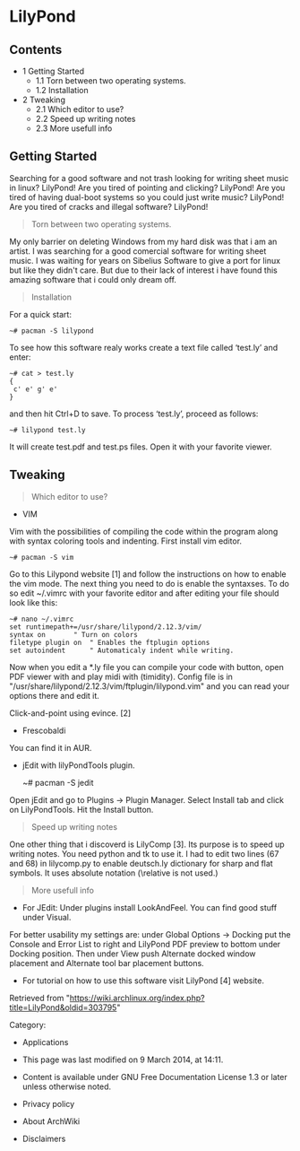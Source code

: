 LilyPond
========

Contents
--------

-   1 Getting Started
    -   1.1 Torn between two operating systems.
    -   1.2 Installation
-   2 Tweaking
    -   2.1 Which editor to use?
    -   2.2 Speed up writing notes
    -   2.3 More usefull info

Getting Started
---------------

Searching for a good software and not trash looking for writing sheet
music in linux? LilyPond! Are you tired of pointing and clicking?
LilyPond! Are you tired of having dual-boot systems so you could just
write music? LilyPond! Are you tired of cracks and illegal software?
LilyPond!

> Torn between two operating systems.

My only barrier on deleting Windows from my hard disk was that i am an
artist. I was searching for a good comercial software for writing sheet
music. I was waiting for years on Sibelius Software to give a port for
linux but like they didn't care. But due to their lack of interest i
have found this amazing software that i could only dream off.

> Installation

For a quick start:

    ~# pacman -S lilypond

To see how this software realy works create a text file called ‘test.ly’
and enter:

    ~# cat > test.ly
    {
     c' e' g' e'
    }

and then hit Ctrl+D to save. To process ‘test.ly’, proceed as follows:

    ~# lilypond test.ly

It will create test.pdf and test.ps files. Open it with your favorite
viewer.

Tweaking
--------

> Which editor to use?

-   VIM

Vim with the possibilities of compiling the code within the program
along with syntax coloring tools and indenting. First install vim
editor.

    ~# pacman -S vim

Go to this Lilypond website [1] and follow the instructions on how to
enable the vim mode. The next thing you need to do is enable the
syntaxses. To do so edit ~/.vimrc with your favorite editor and after
editing your file should look like this:

    ~# nano ~/.vimrc
    set runtimepath+=/usr/share/lilypond/2.12.3/vim/ 
    syntax on		" Turn on colors
    filetype plugin on	" Enables the ftplugin options
    set autoindent		" Automaticaly indent while writing.

Now when you edit a *.ly file you can compile your code with <F5>
button, open PDF viewer with <F6> and play midi with <F4> (timidity).
Config file is in "/usr/share/lilypond/2.12.3/vim/ftplugin/lilypond.vim"
and you can read your options there and edit it.

Click-and-point using evince. [2]

-   Frescobaldi

You can find it in AUR.

-   jEdit with lilyPondTools plugin.

    ~# pacman -S jedit

Open jEdit and go to Plugins -> Plugin Manager. Select Install tab and
click on LilyPondTools. Hit the Install button.

> Speed up writing notes

One other thing that i discoverd is LilyComp [3]. Its purpose is to
speed up writing notes. You need python and tk to use it. I had to edit
two lines (67 and 68) in lilycomp.py to enable deutsch.ly dictionary for
sharp and flat symbols. It uses absolute notation (\relative is not
used.)

> More usefull info

-   For JEdit: Under plugins install LookAndFeel. You can find good
    stuff under Visual.

For better usability my settings are: under Global Options -> Docking
put the Console and Error List to right and LilyPond PDF preview to
bottom under Docking position. Then under View push Alternate docked
window placement and Alternate tool bar placement buttons.

-   For tutorial on how to use this software visit LilyPond [4] website.

Retrieved from
"https://wiki.archlinux.org/index.php?title=LilyPond&oldid=303795"

Category:

-   Applications

-   This page was last modified on 9 March 2014, at 14:11.
-   Content is available under GNU Free Documentation License 1.3 or
    later unless otherwise noted.
-   Privacy policy
-   About ArchWiki
-   Disclaimers
